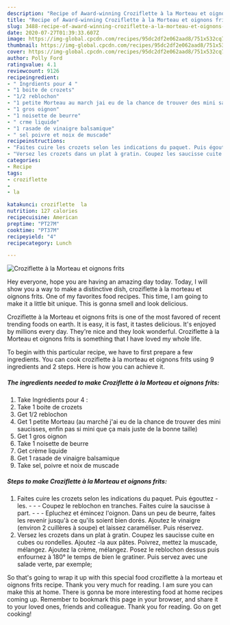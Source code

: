 ```yaml
---
description: "Recipe of Award-winning Croziflette à la Morteau et oignons frits"
title: "Recipe of Award-winning Croziflette à la Morteau et oignons frits"
slug: 3488-recipe-of-award-winning-croziflette-a-la-morteau-et-oignons-frits
date: 2020-07-27T01:39:33.607Z
image: https://img-global.cpcdn.com/recipes/95dc2df2e062aad8/751x532cq70/croziflette-a-la-morteau-et-oignons-frits-photo-principale-de-la-recette.jpg
thumbnail: https://img-global.cpcdn.com/recipes/95dc2df2e062aad8/751x532cq70/croziflette-a-la-morteau-et-oignons-frits-photo-principale-de-la-recette.jpg
cover: https://img-global.cpcdn.com/recipes/95dc2df2e062aad8/751x532cq70/croziflette-a-la-morteau-et-oignons-frits-photo-principale-de-la-recette.jpg
author: Polly Ford
ratingvalue: 4.1
reviewcount: 9126
recipeingredient:
- " Ingrdients pour 4 "
- "1 boite de crozets"
- "1/2 reblochon"
- "1 petite Morteau au march jai eu de la chance de trouver des mini saucisses enfin pas si mini que a mais juste de la bonne taille"
- "1 gros oignon"
- "1 noisette de beurre"
- " crme liquide"
- "1 rasade de vinaigre balsamique"
- " sel poivre et noix de muscade"
recipeinstructions:
- "Faites cuire les crozets selon les indications du paquet. Puis égouttez -les.  - Coupez le reblochon en tranches. Faites cuire la saucisse à part.  - Epluchez et émincez l&#39;oignon. Dans un peu de beurre, faites les revenir jusqu&#39;à ce qu&#39;ils soient bien dorés. Ajoutez le vinaigre (environ 2 cuillères à soupe) et laissez caraméliser. Puis réservez."
- "Versez les crozets dans un plat à gratin. Coupez les saucisse cuite en cubes ou rondelles. Ajoutez -la aux pâtes. Poivrez, mettez la muscade, mélangez. Ajoutez la crème, mélangez. Posez le reblochon dessus puis enfournez à 180° le temps de bien le gratiner. Puis servez avec une salade verte, par exemple;"
categories:
- Recipe
tags:
- croziflette
- 
- la

katakunci: croziflette  la 
nutrition: 127 calories
recipecuisine: American
preptime: "PT27M"
cooktime: "PT37M"
recipeyield: "4"
recipecategory: Lunch

---
```



![Croziflette à la Morteau et oignons frits](https://img-global.cpcdn.com/recipes/95dc2df2e062aad8/751x532cq70/croziflette-a-la-morteau-et-oignons-frits-photo-principale-de-la-recette.jpg)

Hey everyone, hope you are having an amazing day today. Today, I will show you a way to make a distinctive dish, croziflette à la morteau et oignons frits. One of my favorites food recipes. This time, I am going to make it a little bit unique. This is gonna smell and look delicious.

Croziflette à la Morteau et oignons frits is one of the most favored of recent trending foods on earth. It is easy, it is fast, it tastes delicious. It's enjoyed by millions every day. They're nice and they look wonderful. Croziflette à la Morteau et oignons frits is something that I have loved my whole life.




To begin with this particular recipe, we have to first prepare a few ingredients. You can cook croziflette à la morteau et oignons frits using 9 ingredients and 2 steps. Here is how you can achieve it.

<!--inarticleads1-->

##### The ingredients needed to make Croziflette à la Morteau et oignons frits:

1. Take  Ingrédients pour 4 :
1. Take 1 boite de crozets
1. Get 1/2 reblochon
1. Get 1 petite Morteau (au marché j&#39;ai eu de la chance de trouver des mini saucisses, enfin pas si mini que ça mais juste de la bonne taille)
1. Get 1 gros oignon
1. Take 1 noisette de beurre
1. Get  crème liquide
1. Get 1 rasade de vinaigre balsamique
1. Take  sel, poivre et noix de muscade




<!--inarticleads2-->

##### Steps to make Croziflette à la Morteau et oignons frits:

1. Faites cuire les crozets selon les indications du paquet. Puis égouttez -les. -  - - Coupez le reblochon en tranches. Faites cuire la saucisse à part. -  - - Epluchez et émincez l&#39;oignon. Dans un peu de beurre, faites les revenir jusqu&#39;à ce qu&#39;ils soient bien dorés. Ajoutez le vinaigre (environ 2 cuillères à soupe) et laissez caraméliser. Puis réservez.
1. Versez les crozets dans un plat à gratin. Coupez les saucisse cuite en cubes ou rondelles. Ajoutez -la aux pâtes. Poivrez, mettez la muscade, mélangez. Ajoutez la crème, mélangez. Posez le reblochon dessus puis enfournez à 180° le temps de bien le gratiner. Puis servez avec une salade verte, par exemple;




So that's going to wrap it up with this special food croziflette à la morteau et oignons frits recipe. Thank you very much for reading. I am sure you can make this at home. There is gonna be more interesting food at home recipes coming up. Remember to bookmark this page in your browser, and share it to your loved ones, friends and colleague. Thank you for reading. Go on get cooking!
